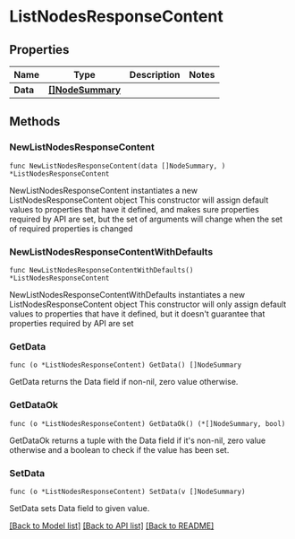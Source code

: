 # ListNodesResponseContent

## Properties

Name | Type | Description | Notes
------------ | ------------- | ------------- | -------------
**Data** | [**[]NodeSummary**](NodeSummary.md) |  | 

## Methods

### NewListNodesResponseContent

`func NewListNodesResponseContent(data []NodeSummary, ) *ListNodesResponseContent`

NewListNodesResponseContent instantiates a new ListNodesResponseContent object
This constructor will assign default values to properties that have it defined,
and makes sure properties required by API are set, but the set of arguments
will change when the set of required properties is changed

### NewListNodesResponseContentWithDefaults

`func NewListNodesResponseContentWithDefaults() *ListNodesResponseContent`

NewListNodesResponseContentWithDefaults instantiates a new ListNodesResponseContent object
This constructor will only assign default values to properties that have it defined,
but it doesn't guarantee that properties required by API are set

### GetData

`func (o *ListNodesResponseContent) GetData() []NodeSummary`

GetData returns the Data field if non-nil, zero value otherwise.

### GetDataOk

`func (o *ListNodesResponseContent) GetDataOk() (*[]NodeSummary, bool)`

GetDataOk returns a tuple with the Data field if it's non-nil, zero value otherwise
and a boolean to check if the value has been set.

### SetData

`func (o *ListNodesResponseContent) SetData(v []NodeSummary)`

SetData sets Data field to given value.



[[Back to Model list]](../README.md#documentation-for-models) [[Back to API list]](../README.md#documentation-for-api-endpoints) [[Back to README]](../README.md)


